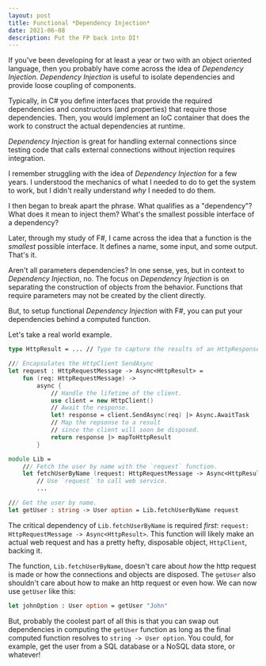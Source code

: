 ```yaml
---
layout: post
title: Functional *Dependency Injection* 
date: 2021-06-08
description: Put the FP back into DI!
---
```


If you've been developing for at least a year or two with an object oriented language, then you probably have come across the idea of *Dependency Injection*.  *Dependency Injection* is useful to isolate dependencies and provide loose coupling of components.  

Typically, in C# you define interfaces that provide the required dependencies and constructors (and properties) that require those dependencies.  Then, you would implement an IoC container that does the work to construct the actual dependencies at runtime.  

*Dependency Injection* is great for handling external connections since testing code that calls external connections without injection requires integration.

I remember struggling with the idea of *Dependency Injection* for a few years.  I understood the mechanics of what I needed to do to get the system to work, but I didn't really understand *why* I needed to do them.  

I then began to break apart the phrase.  What qualifies as a "dependency"?  What does it mean to inject them?  What's the smallest possible interface of a dependency?  

Later, through my study of F#, I came across the idea that a function is the *smallest* possible interface.  It defines a name, some input, and some output.  That's it.  

Aren't all parameters dependencies?  In one sense, yes, but in context to *Dependency Injection*, no.  The focus on *Dependency Injection* is on separating the construction of objects from the behavior.  Functions that require parameters may not be created by the client directly.  

But, to setup functional *Dependency Injection* with F#, you can put your dependencies behind a computed function.

Let's take a real world example.

```fsharp
type HttpResult = ... // Type to capture the results of an HttpResponseMessage

/// Encapsulates the HttpClient SendAsync 
let request : HttpRequestMessage -> Async<HttpResult> = 
    fun (req: HttpRequestMessage) -> 
        async {
            // Handle the lifetime of the client.
            use client = new HttpClient()
            // Await the response.
            let! response = client.SendAsync(req) |> Async.AwaitTask
            // Map the repsonse to a result 
            // since the client will soon be disposed.
            return response |> mapToHttpResult
        }

module Lib =
    /// Fetch the user by name with the `request` function.
    let fetchUserByName (request: HttpRequestMessage -> Async<HttpResult>) (name: string) : User option = 
        // Use `request` to call web service.
        ...

/// Get the user by name.
let getUser : string -> User option = Lib.fetchUserByName request
```

The critical dependency of `Lib.fetchUserByName` is required *first*:  `request: HttpRequestMessage -> Async<HttpResult>`.  This function will likely make an actual web request and has a pretty hefty, disposable object, `HttpClient`, backing it.  

The function, `Lib.fetchUserByName`, doesn't care about *how* the http request is made or how the connections and objects are disposed. The `getUser` also shouldn't care about how to make an http request or even how.  We can now use `getUser` like this:

```fsharp
let johnOption : User option = getUser "John"
```

But, probably the coolest part of all this is that you can swap out dependencies in computing the `getUser` function as long as the final computed function resolves to `string -> User option`.  You could, for example, get the user from a SQL database or a NoSQL data store, or whatever!

